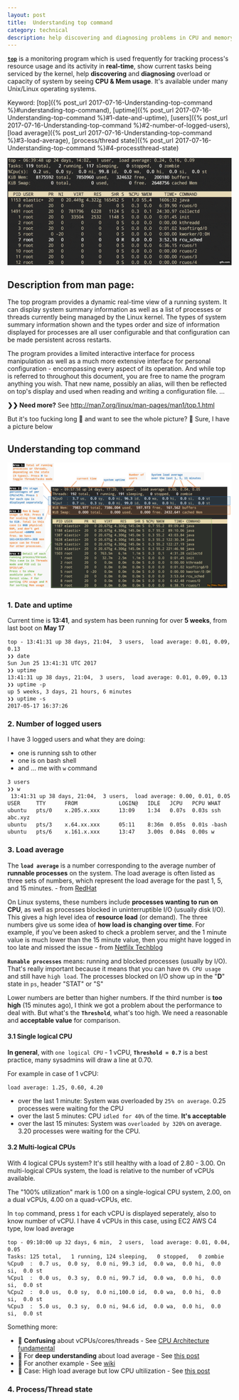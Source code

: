 ```yaml
---
layout: post
title:  Understanding top command
category: technical 
description: help discovering and diagnosing problems in CPU and memory usage
---
```


**[`top`](#understanding-top-command)** is a monitoring program which is used frequently for tracking process's resource usage and its activity in **real-time**, show current tasks being serviced by the kernel, help **discovering** and **diagnosing** overload or capacity of system by seeing **CPU & Mem usage**. It's available under many Unix/Linux operating systems.

Keyword: [top]({% post_url 2017-07-16-Understanding-top-command %}#understanding-top-command), 
         [uptime]({% post_url 2017-07-16-Understanding-top-command %}#1-date-and-uptime), 
         [users]({% post_url 2017-07-16-Understanding-top-command %}#2-number-of-logged-users), 
         [load average]({% post_url 2017-07-16-Understanding-top-command %}#3-load-average),
         [process/thread state]({% post_url 2017-07-16-Understanding-top-command %}#4-processthread-state)

![](/assets/img/top-command-optimized.gif)

<!--description-->

## Description from man page:
The top program provides a dynamic real-time view of a running system. It can display system summary information as well as a list of processes or threads currently being managed by the Linux kernel. The types of system summary information shown and the types order and size of information displayed for processes are all user configurable and that configuration can be  made persistent across restarts.

The program provides a limited interactive interface for process manipulation as well as a much more extensive interface for personal configuration - encompassing every aspect of its operation. And while top is referred to throughout this document, you are free to name the program anything you wish. That new name, possibly an alias, will then be reflected on top's display and used when reading and writing a configuration file. ... 

**❯❯ Need more?** See <http://man7.org/linux/man-pages/man1/top.1.html>

But it's too fucking long 💢 and want to see the whole picture? 🌟 Sure, I have a picture below

## Understanding top command

![large-img](/assets/img/top-command.png "Top command explaination")

### 1. Date and uptime
Current time is **13:41**, and system has been running for over **5 weeks**, from last boot on **May 17**
```
top - 13:41:31 up 38 days, 21:04,  3 users,  load average: 0.01, 0.09, 0.13
❯❯ date
Sun Jun 25 13:41:31 UTC 2017
❯❯ uptime
13:41:31 up 38 days, 21:04,  3 users,  load average: 0.01, 0.09, 0.13
❯❯ uptime -p
up 5 weeks, 3 days, 21 hours, 6 minutes
❯❯ uptime -s
2017-05-17 16:37:26
```

### 2. Number of logged users
I have 3 logged users and what they are doing:
- one is running ssh to other
- one is on bash shell
- and ... me with `w` command

```
3 users
❯❯ w
 13:41:31 up 38 days, 21:04,  3 users,  load average: 0.00, 0.01, 0.05
USER     TTY      FROM             LOGIN@   IDLE   JCPU   PCPU WHAT
ubuntu   pts/0    x.205.x.xxx      13:09    1:34   0.07s  0.03s ssh abc.xyz
ubuntu   pts/3    x.64.xx.xxx      05:11    8:36m  0.05s  0.01s -bash
ubuntu   pts/6    x.161.x.xxx      13:47    3.00s  0.04s  0.00s w
```

### 3. Load average
The **`load average`** is a number corresponding to the average number of **runnable processes** on the system. The load average is often listed as three sets of numbers, which represent the load average for the past 1, 5, and 15 minutes. - from [RedHat](https://access.redhat.com/documentation/en-US/Red_Hat_Enterprise_Linux/4/html/Introduction_To_System_Administration/s2-bandwidth-rhlspec-cpu.html)

On Linux systems, these numbers include **processes wanting to run on CPU**, as well as processes blocked in uninterruptible I/O (usually disk I/O). This gives a high level idea of **resource load** (or demand). The three numbers give us some idea of **how load is changing over time**. For example, if you’ve been asked to check a problem server, and the 1 minute value is much lower than the 15 minute value, then you might have logged in too late and missed the issue - from [Netfilx Techblog](https://medium.com/netflix-techblog/linux-performance-analysis-in-60-000-milliseconds-accc10403c55)

**`Runable processes`** means: running and blocked processes (usually by I/O). That's really important because it means that you can have `0% CPU usage` and still have `high load`. The processes blocked on I/O show up in the "**D**" state in `ps`, header "STAT" or "S"

Lower numbers are better than higher numbers. If the third number is **too high** (15 minutes ago), I think we got a problem about the performance to deal with. But what's the **`Threshold`**, what's too high. We need a reasonable and **acceptable value** for comparison.

#### 3.1 Single logical CPU
**In general**, with `one logical CPU` - 1 vCPU, **`Threshold = 0.7`** is a best practice, many sysadmins will draw a line at 0.70.

For example in case of 1 vCPU: 
```
load average: 1.25, 0.60, 4.20
```
- over the last 1 minute: System was overloaded by `25% on average`. 0.25 processes were waiting for the CPU
- over the last 5 minutes: CPU `idled for 40%` of the time. **It's acceptable**
- over the last 15 minutes: System was `overloaded by 320%` on average. 3.20 processes were waiting for the CPU.

#### 3.2  Multi-logical CPUs
With 4 logical CPUs system? It's still healthy with a load of 2.80 - 3.00. On multi-logical CPUs system, the load is relative to the number of vCPUs available. 

The "100% utilization" mark is 1.00 on a single-logical CPU system, 2.00, on a dual vCPUs, 4.00 on a quad-vCPUs, etc.

In `top` command, press `1` for each vCPU is displayed seperately, also to know number of vCPU.
I have 4 vCPUs in this case, using EC2 AWS C4 type, low load average
```
top - 09:10:00 up 32 days, 6 min,  2 users,  load average: 0.01, 0.04, 0.05
Tasks: 125 total,   1 running, 124 sleeping,   0 stopped,   0 zombie
%Cpu0  :  0.7 us,  0.0 sy,  0.0 ni, 99.3 id,  0.0 wa,  0.0 hi,  0.0 si,  0.0 st
%Cpu1  :  0.0 us,  0.3 sy,  0.0 ni, 99.7 id,  0.0 wa,  0.0 hi,  0.0 si,  0.0 st
%Cpu2  :  0.0 us,  0.0 sy,  0.0 ni,100.0 id,  0.0 wa,  0.0 hi,  0.0 si,  0.0 st
%Cpu3  :  5.0 us,  0.3 sy,  0.0 ni, 94.6 id,  0.0 wa,  0.0 hi,  0.0 si,  0.0 st
```

Something more:
- 💢 **Confusing** about vCPUs/cores/threads - See [CPU Architecture fundamental](https://github.com/hieuhtr/Blog/issues/55)
- 🌟 For **deep understanding** about load average - See [this post](http://blog.scoutapp.com/articles/2009/07/31/understanding-load-averages)
- 🌟 For another example - See [wiki](https://en.wikipedia.org/wiki/Load_%28computing%29#Unix-style_load_calculation) 
- 🌟 Case: High load average but low CPU ultilization - See [this post](https://www.pitt-pladdy.com/blog/_20150829-125708_0100_Linux_performance_metric_myths_Load_Average_IO_Wait_/)

### 4. Process/Thread state
